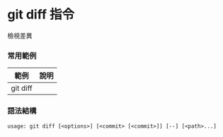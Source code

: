 # git diff 指令

檢視差異

### 常用範例

| 範例       | 說明  |
|----------|-----|
| git diff |     |

### 語法結構

```
usage: git diff [<options>] [<commit> [<commit>]] [--] [<path>...]
```